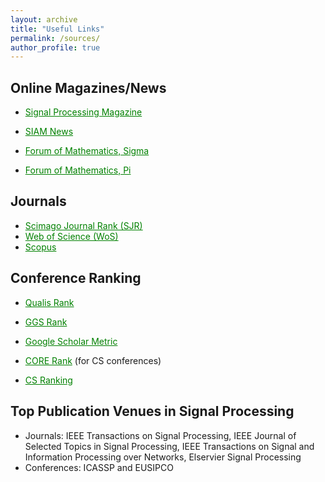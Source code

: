 ```yaml
---
layout: archive
title: "Useful Links"
permalink: /sources/
author_profile: true
---
```


Online Magazines/News
---
* <a href="https://read.nxtbook.com/ieee/signal_processing/" style="color: green; text-decoration: underline; ">Signal Processing Magazine</a>
 
* <a href="https://www.siam.org/publications/siam-news/" style="color: green; text-decoration: underline; ">SIAM News</a>

* <a href="https://www.cambridge.org/core/journals/forum-of-mathematics-sigma" style="color: green; text-decoration: underline; ">Forum of Mathematics, Sigma</a>

* <a href="https://www.cambridge.org/core/journals/forum-of-mathematics-pi
" style="color: green; text-decoration: underline; ">Forum of Mathematics, Pi</a>



Journals
---

* <a href="https://www.scimagojr.com" style="color: green; text-decoration: underline; ">Scimago Journal Rank (SJR)</a>
* <a href="https://mjl.clarivate.com/home" style="color: green; text-decoration: underline; ">Web of Science (WoS)</a>     
* <a href="https://www.scopus.com/sources.uri?zone=TopNavBar&origin=AuthorProfile" style="color: green; text-decoration: underline; ">Scopus</a>   



Conference Ranking
---
* <a href="https://ppgcc.github.io/discentesPPGCC/en/qualis" style="color: green; text-decoration: underline; ">Qualis Rank</a>  

* <a href="https://scie.lcc.uma.es:8443/gii-grin-scie-rating/ratingSearch.jsf" style="color: green; text-decoration: underline; "> GGS Rank</a>   

* <a href="https://scholar.google.com.vn/citations?view_op=top_venues&hl=en&vq=eng" style="color: green; text-decoration: underline; ">Google Scholar Metric</a>

* <a href="http://portal.core.edu.au/conf-ranks/" style="color: green; text-decoration: underline; "> CORE Rank</a>  (for CS conferences)

* <a href="https://csrankings.org/" style="color: green; text-decoration: underline; ">CS Ranking</a>  


Top Publication Venues in Signal Processing
---
* Journals: IEEE Transactions on Signal Processing, IEEE Journal of Selected Topics in Signal Processing, IEEE Transactions on Signal and Information Processing over Networks, Elservier Signal Processing
* Conferences: ICASSP and EUSIPCO



